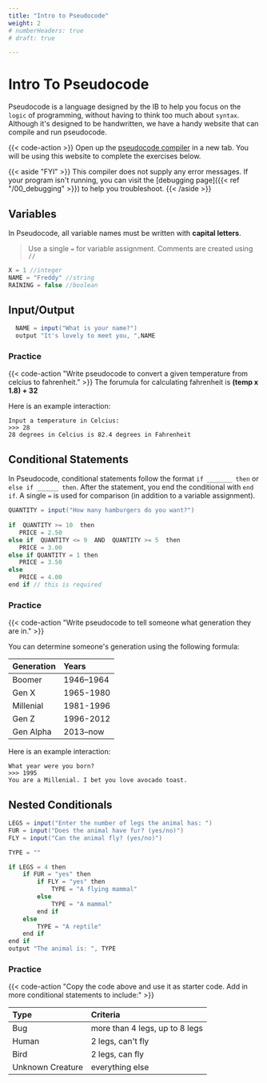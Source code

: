 ```yaml
---
title: "Intro to Pseudocode"
weight: 2
# numberHeaders: true
# draft: true

---
```


# Intro To Pseudocode

Pseudocode is a language designed by the IB to help you focus on the `logic` of programming, without having to think too much about `syntax`. Although it's designed to be handwritten, we have a handy website that can compile and run pseudocode.

{{< code-action >}} Open up the [pseudocode compiler](http://ibcomp.fis.edu/pseudocode/pcode.html) in a new tab. You will be using this website to complete the exercises below.

{{< aside "FYI" >}}
This compiler does not supply any error messages. If your program isn't running, you can visit the [debugging page]({{< ref "/00_debugging" >}}) to help you troubleshoot.
{{< /aside >}}


## Variables
In Pseudocode, all variable names must be written with **capital letters**. 
>Use a single `=` for variable assignment.
>Comments are created using `//`

```java
X = 1 //integer
NAME = "Freddy" //string
RAINING = false //boolean
```

## Input/Output
```java
  NAME = input("What is your name?")  
  output "It's lovely to meet you, ",NAME
```
### Practice

{{< code-action "Write pseudocode to convert a given temperature from celcius to fahrenheit." >}} 
The forumula for calculating fahrenheit is **(temp x 1.8) + 32**

Here is an example interaction:

```shell
Input a temperature in Celcius:
>>> 28
28 degrees in Celcius is 82.4 degrees in Fahrenheit
```

## Conditional Statements
In Pseudocode, conditional statements follow the format `if _______ then` or `else if ______ then`. After the statement, you end the conditional with `end if`.  A single `=` is used for comparison (in addition to a variable assignment).

```java
QUANTITY = input("How many hamburgers do you want?")
 
if  QUANTITY >= 10  then
   PRICE = 2.50
else if  QUANTITY <= 9  AND  QUANTITY >= 5  then
   PRICE = 3.00
else if QUANTITY = 1 then
   PRICE = 3.50
else
   PRICE = 4.00
end if // this is required
```

### Practice

{{< code-action "Write pseudocode to tell someone what generation they are in." >}}  

You can determine someone's generation using the following formula:

| Generation | Years |
|:-----|:------------------|
| Boomer | 1946–1964 |
| Gen X | 1965-1980   | 
| Millenial   | 1981-1996 | 
| Gen Z    | 1996-2012 | 
| Gen Alpha   | 2013–now | 

Here is an example interaction:
```shell
What year were you born?
>>> 1995
You are a Millenial. I bet you love avocado toast.
```

## Nested Conditionals
```java
LEGS = input("Enter the number of legs the animal has: ")
FUR = input("Does the animal have fur? (yes/no)")
FLY = input("Can the animal fly? (yes/no)")

TYPE = ""

if LEGS = 4 then
    if FUR = "yes" then
        if FLY = "yes" then
            TYPE = "A flying mammal"
        else
            TYPE = "A mammal"
        end if
    else
        TYPE = "A reptile"
    end if
end if
output "The animal is: ", TYPE
```
### Practice
{{< code-action "Copy the code above and use it as starter code. Add in more conditional statements to include:" >}} 

| Type | Criteria | 
|:-----|:------------------|
| Bug | more than 4 legs, up to 8 legs | 
| Human | 2 legs, can't fly |
| Bird | 2 legs, can fly   | 
| Unknown Creature | everything else | 

